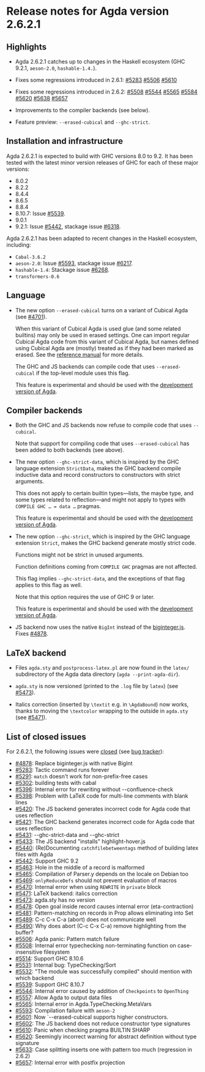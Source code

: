 Release notes for Agda version 2.6.2.1
======================================

Highlights
----------

* Agda 2.6.2.1 catches up to changes in the Haskell ecosystem
  (GHC 9.2.1, `aeson-2.0`, `hashable-1.4.`).

* Fixes some regressions introduced in 2.6.1:
  [#5283](https://github.com/agda/agda/issues/5283)
  [#5506](https://github.com/agda/agda/issues/5506)
  [#5610](https://github.com/agda/agda/issues/5610)

* Fixes some regressions introduced in 2.6.2:
  [#5508](https://github.com/agda/agda/issues/5508)
  [#5544](https://github.com/agda/agda/issues/5544)
  [#5565](https://github.com/agda/agda/issues/5565)
  [#5584](https://github.com/agda/agda/issues/5584)
  [#5620](https://github.com/agda/agda/issues/5620)
  [#5638](https://github.com/agda/agda/issues/5638)
  [#5657](https://github.com/agda/agda/issues/5657)

* Improvements to the compiler backends (see below).

* Feature preview: `--erased-cubical` and `--ghc-strict`.

Installation and infrastructure
-------------------------------

Agda 2.6.2.1 is expected to build with GHC versions 8.0 to 9.2.
It has been tested with the latest minor version releases of GHC for
each of these major versions:

  - 8.0.2
  - 8.2.2
  - 8.4.4
  - 8.6.5
  - 8.8.4
  - 8.10.7: Issue [#5539](https://github.com/agda/agda/issues/5539).
  - 9.0.1
  - 9.2.1:
    Issue [#5442](https://github.com/agda/agda/issues/5442),
    stackage issue [#6318](https://github.com/commercialhaskell/stackage/pull/6318).

Agda 2.6.2.1 has been adapted to recent changes in the Haskell ecosystem, including:

  - `Cabal-3.6.2`
  - `aeson-2.0`:
    Issue [#5593](https://github.com/agda/agda/issues/5593),
    stackage issue [#6217](https://github.com/commercialhaskell/stackage/issues/6217).
  - `hashable-1.4`:
    Stackage issue [#6268](https://github.com/commercialhaskell/stackage/issues/6268).
  - `transformers-0.6`

Language
--------

* The new option `--erased-cubical` turns on a variant of Cubical Agda
  (see [#4701](https://github.com/agda/agda/issues/4701)).

  When this variant of Cubical Agda is used glue (and some related
  builtins) may only be used in erased settings. One can import
  regular Cubical Agda code from this variant of Cubical Agda, but
  names defined using Cubical Agda are (mostly) treated as if they had
  been marked as erased. See the [reference
  manual](https://agda.readthedocs.io/en/latest/language/cubical.html#cubical-agda-with-erased-glue-and-erased-higher-constructors)
  for more details.

  The GHC and JS backends can compile code that uses
  `--erased-cubical` if the top-level module uses this flag.

  This feature is experimental and should be used with the
  [development version of Agda](https://github.com/agda/agda).

Compiler backends
-----------------

* Both the GHC and JS backends now refuse to compile code that uses
  `--cubical`.

  Note that support for compiling code that uses `--erased-cubical`
  has been added to both backends (see above).

* The new option `--ghc-strict-data`, which is inspired by the GHC
  language extension `StrictData`, makes the GHC backend compile
  inductive data and record constructors to constructors with strict
  arguments.

  This does not apply to certain builtin types—lists, the maybe type,
  and some types related to reflection—and might not apply to types
  with `COMPILE GHC … = data …` pragmas.

  This feature is experimental and should be used with the
  [development version of Agda](https://github.com/agda/agda).

* The new option `--ghc-strict`, which is inspired by the GHC language
  extension `Strict`, makes the GHC backend generate mostly strict
  code.

  Functions might not be strict in unused arguments.

  Function definitions coming from `COMPILE GHC` pragmas are not
  affected.

  This flag implies `--ghc-strict-data`, and the exceptions of that
  flag applies to this flag as well.

  Note that this option requires the use of GHC 9 or later.

  This feature is experimental and should be used with the
  [development version of Agda](https://github.com/agda/agda).


* JS backend now uses the native `BigInt` instead of the
  [biginteger.js](https://github.com/silentmatt/javascript-biginteger).
  Fixes [#4878](https://github.com/agda/agda/issues/4878).

LaTeX backend
-------------

* Files `agda.sty` and `postprocess-latex.pl` are now found in the `latex/`
  subdirectory of the Agda data directory (`agda --print-agda-dir`).

* `agda.sty` is now versioned (printed to the `.log` file by `latex`)
  (see [#5473](https://github.com/agda/agda/issues/5473)).

* Italics correction (inserted by `\textit` e.g. in `\AgdaBound`) now works,
  thanks to moving the `\textcolor` wrapping to the outside in `agda.sty`
  (see [#5471](https://github.com/agda/agda/issues/5471)).

List of closed issues
---------------------

For 2.6.2.1, the following issues were
[closed](https://github.com/agda/agda/issues?q=is%3Aissue+milestone%3A2.6.2.1+is%3Aclosed)
(see [bug tracker](https://github.com/agda/agda/issues)):

  - [#4878](https://github.com/agda/agda/issues/4878): Replace biginteger.js with native BigInt
  - [#5283](https://github.com/agda/agda/issues/5283): Tactic command runs forever
  - [#5291](https://github.com/agda/agda/issues/5291): `match` doesn't work for non-prefix-free cases
  - [#5302](https://github.com/agda/agda/issues/5302): building tests with cabal
  - [#5396](https://github.com/agda/agda/issues/5396): Internal error for rewriting without --confluence-check
  - [#5398](https://github.com/agda/agda/issues/5398): Problem with LaTeX code for multi-line comments with blank lines
  - [#5420](https://github.com/agda/agda/issues/5420): The JS backend generates incorrect code for Agda code that uses reflection
  - [#5421](https://github.com/agda/agda/issues/5421): The GHC backend generates incorrect code for Agda code that uses reflection
  - [#5431](https://github.com/agda/agda/issues/5431): --ghc-strict-data and --ghc-strict
  - [#5433](https://github.com/agda/agda/issues/5433): The JS backend "installs" highlight-hover.js
  - [#5440](https://github.com/agda/agda/issues/5440): (Re)Documenting `catchfilebetweentags` method of building latex files with Agda
  - [#5442](https://github.com/agda/agda/issues/5442): Support GHC 9.2
  - [#5463](https://github.com/agda/agda/issues/5463): Hole in the middle of a record is malformed
  - [#5465](https://github.com/agda/agda/issues/5465): Compilation of Parser.y depends on the locale on Debian too
  - [#5469](https://github.com/agda/agda/issues/5469): `onlyReduceDefs` should not prevent evaluation of macros
  - [#5470](https://github.com/agda/agda/issues/5470): Internal error when using `REWRITE` in `private` block
  - [#5471](https://github.com/agda/agda/issues/5471): LaTeX backend: italics correction
  - [#5473](https://github.com/agda/agda/issues/5473): agda.sty has no version
  - [#5478](https://github.com/agda/agda/issues/5478): Open goal inside record causes internal error (eta-contraction)
  - [#5481](https://github.com/agda/agda/issues/5481): Pattern-matching on records in Prop allows eliminating into Set
  - [#5489](https://github.com/agda/agda/issues/5489): C-c C-x C-a (abort) does not communicate well
  - [#5490](https://github.com/agda/agda/issues/5490): Why does abort (C-c C-x C-a) remove highlighting from the buffer?
  - [#5506](https://github.com/agda/agda/issues/5506): Agda panic: Pattern match failure
  - [#5508](https://github.com/agda/agda/issues/5508): Internal error typechecking non-terminating function on case-insensitive filesystem
  - [#5514](https://github.com/agda/agda/issues/5514): Support GHC 8.10.6
  - [#5531](https://github.com/agda/agda/issues/5531): Internal bug: TypeChecking/Sort
  - [#5532](https://github.com/agda/agda/issues/5532): "The module was successfully compiled" should mention with which backend
  - [#5539](https://github.com/agda/agda/issues/5539): Support GHC 8.10.7
  - [#5544](https://github.com/agda/agda/issues/5544): Internal error caused by addition of `Checkpoints` to `OpenThing`
  - [#5557](https://github.com/agda/agda/issues/5557): Allow Agda to output data files
  - [#5565](https://github.com/agda/agda/issues/5565): Internal error in Agda.TypeChecking.MetaVars
  - [#5593](https://github.com/agda/agda/issues/5593): Compilation failure with `aeson-2`
  - [#5601](https://github.com/agda/agda/issues/5601): Now `--erased-cubical supports higher constructors.
  - [#5602](https://github.com/agda/agda/issues/5602): The JS backend does not reduce constructor type signatures
  - [#5610](https://github.com/agda/agda/issues/5610): Panic when checking pragma BUILTIN SHARP
  - [#5620](https://github.com/agda/agda/issues/5620): Seemingly incorrect warning for abstract definition without type signature
  - [#5633](https://github.com/agda/agda/issues/5633): Case splitting inserts one with pattern too much (regression in 2.6.2)
  - [#5657](https://github.com/agda/agda/issues/5657): Internal error with postfix projection
